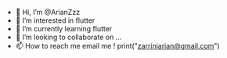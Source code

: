 - 👋 Hi, I’m @ArianZzz
- 👀 I’m interested in flutter 
- 🌱 I’m currently learning flutter 
- 💞️ I’m looking to collaborate on ...
- 📫 How to reach me email me ! 
print("zarriniarian@gmail.com")

<!---
ArianZzz/ArianZzz is a ✨ special ✨ repository because its `README.md` (this file) appears on your GitHub profile.
You can click the Preview link to take a look at your changes.
--->
